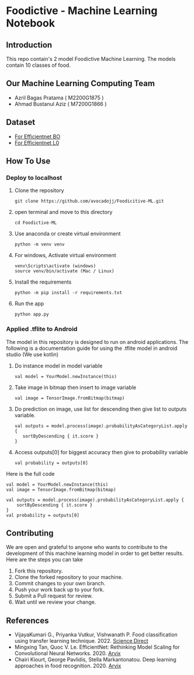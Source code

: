 # Foodictive - Machine Learning Notebook
 
## Introduction
This repo contain's 2 model Foodictive Machine Learning. The models contain 10 classes of food.

## Our Machine Learning Computing Team
- Azril Bagas Pratama ( M2200G1875 )
- Ahmad Bustanul Aziz ( M7200G1866 )

## Dataset
- [For Efficientnet BO](https://drive.google.com/drive/folders/1---ygLWFjTZFuUKvKTi8hSu0HWroYIX3?usp=sharing)
- [For Efficientnet L0](https://drive.google.com/drive/folders/1tAifvyh_DJPx1smAYnAPDhlPneLOhwcC?usp=sharing)

## How To Use
### Deploy to localhost 
1. Clone the repository 
   ```
   git clone https://github.com/avocadojj/Foodicitive-ML.git
   ```
2. open terminal and move to this directory
   ```
   cd Foodictive-ML
   ```
3. Use anaconda or create virtual environment
   ```
   python -m venv venv
   ```
4. For windows, Activate virtual environment
   ```
   venv\Scripts\activate (windows)
   source venv/bin/activate (Mac / Linux) 
   ```
5. Install the requirements
   ```
   python -m pip install -r requirements.txt
   ```
6. Run the app
   ```
   python app.py
   ```
### Applied .tflite to Android
The model in this repository is designed to run on android applications. The following is a documentation guide for using the .tflite model in android studio (We use kotlin)
1. Do instance model in model variable
   ```
   val model = YourModel.newInstance(this)
   ```
2. Take image in bitmap then insert to image variable
   ```
   val image = TensorImage.fromBitmap(bitmap)
   ```
3. Do prediction on image, use list for descending then give list to outputs variable.
   ```
   val outputs = model.process(image).probabilityAsCategoryList.apply {
      sortByDescending { it.score }
   }
   ```
4. Access outputs[0] for biggest accuracy then give to probability variable
   ```
   val probability = outputs[0]
   ```
   
Here is the full code
```
val model = YourModel.newInstance(this)
val image = TensorImage.fromBitmap(bitmap)

val outputs = model.process(image).probabilityAsCategoryList.apply {
    sortByDescending { it.score }
}
val probability = outputs[0]
```
        
## Contributing
We are open and grateful to anyone who wants to contribute to the development of this machine learning model in order to get better results. Here are the steps you can take
1. Fork this repository.
2. Clone the forked repository to your machine.
3. Commit changes to your own branch.
4. Push your work back up to your fork.
5. Submit a Pull request for review.
6. Wait until we review your change.

## References
- VijayaKumari G., Priyanka Vutkur, Vishwanath P. Food classification using transfer learning technique. 2022. [Science Direct](https://www.sciencedirect.com/science/article/pii/S2666285X22000334)
- Mingxing Tan, Quoc V. Le. EfficientNet: Rethinking Model Scaling for Convolutional Neural Networks. 2020. [Arvix](https://arxiv.org/abs/1905.11946)
- Chairi Kiourt, George Pavlidis, Stella Markantonatou. Deep learning approaches in food recognition. 2020. [Arvix](https://arxiv.org/abs/2004.03357)
